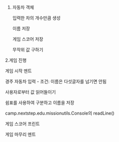 1. 자동차 객체 

    입력한 차의 개수만큼 생성

    이름 저장

    게임 스코어 저장

    무작위 값 구하기


2.게임 진행

   게임 시작 멘트

   경주 자동차 입력
      - 조건: 이름은 다섯글자를 넘기면 안됨

   사용자로부터 값 읽어들이기

   쉼표를 사용하여 구분하고 이름을 저장

   camp.nextstep.edu.missionutils.Console의 readLine()

   게임 스코어 프린트

   게임 마무리 멘트